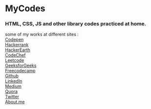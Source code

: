 # MyCodes
### HTML, CSS, JS and other library codes practiced at home.

some of my works at different sites : </br>
[Codepen](https://codepen.io/mohandast52/#) </br>
[Hackerrank](https://www.hackerrank.com/mohandast52) </br>
[HackerEarth](https://www.hackerearth.com/@mohandast52) </br>
[CodeChef](https://www.codechef.com/users/mohandast52) </br>
[Leetcode](https://leetcode.com/mohandast52/) </br>
[GeeksforGeeks](https://auth.geeksforgeeks.org/user/Mohan%20Das/profile) </br>
[Freecodecamp](https://www.freecodecamp.org/mohandast52) </br>
[Github](https://github.com/mohandast52) </br>
[LinkedIn](https://www.linkedin.com/in/mohan-das-6a5a50123) </br>
[Medium](https://medium.com/@mohandast52) </br>
[Quora](https://www.quora.com/profile/Mohan-Das-37) </br>
[Twitter](https://twitter.com/Mohan_Das_) </br>
[About.me](https://about.me/mohandast52) </br>
